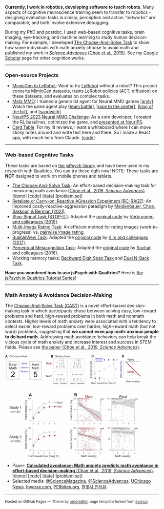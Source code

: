 **Currently, I work in robotics, developing software to teach robots.** Many aspects of cognitive neuroscience training seem to transfer to robotics - designing evaluation tasks is similar, perception and action "networks" are comparable, and both involve extensive debugging.

During my PhD and postdoc, I used web-based cognitive tasks, brain imaging, eye-tracking, and machine learning to study human decision-making. For example, I developed [The Choose-And-Solve Task](https://kywch.github.io/CAST_jsPsych/choose-and-solve-task.html) to show how some individuals with math anxiety choose to avoid math and published my work in [*Science Advances* (Choe et al., 2019)](https://www.science.org/doi/10.1126/sciadv.aay1062). See my [Google Scholar](https://scholar.google.com/citations?user=Smql8gkAAAAJ&hl=en) page for other cognition works. 

---

### Open-source Projects

* [MimicGen to LeRobot](https://github.com/kywch/mg2hfbot): Want to try [LeRobot](https://github.com/huggingface/lerobot) without a robot? This project converts [MimicGen](https://mimicgen.github.io/) datasets, trains LeRobot policies (ACT, diffusion) on these datasets, and evaluates on complex tasks.
* [Meta MMO](https://github.com/kywch/meta-mmo): I trained a generalist agent for Neural MMO games [\[arxiv\]](https://arxiv.org/pdf/2406.05071). Watch the same agent play [\[team battle\]](https://kywch.github.io/nmmo-client/?file=https://kywch.github.io/meta-mmo/full_teambattle_seed_11_20240530_162610.replay.lzma), [\[race to the center\]](https://kywch.github.io/nmmo-client/?file=https://kywch.github.io/meta-mmo/mini_racetocenter_seed_21_20240530_163538.replay.lzma), [\[king of the hill\]](https://kywch.github.io/nmmo-client/?file=https://kywch.github.io/meta-mmo/mini_kingofthehill_seed_21_20240530_163207.replay.lzma), and [\[sandwich\]](https://kywch.github.io/nmmo-client/?file=https://kywch.github.io/meta-mmo/mini_sandwich_seed_21_20240530_163914.replay.lzma).
* [NeurIPS 2023 Neural MMO Challenge](https://neuralmmo.github.io/_build/html/rst/landing.html#icon-2023-competition): As a core developer, I created the RL baselines, optimized the game, and [presented at NeurIPS](https://nips.cc/virtual/2023/83943).
* [Card Table](https://kywch.github.io/start-rl/): For my lit reviews, I want a whiteboard where I can move sticky notes around and write text here and there. So I made a React app, with much help from Claude. [\[code\]](https://github.com/kywch/card-table)

---

### Web-based Cognitive Tasks
These tasks are based on [the jsPsych library](https://www.jspsych.org/) and have been used in my research with Qualtrics. You can try these right now! NOTE: These tasks are **NOT** designed to work on mobile phones and tablets.

* [The Choose-And-Solve Task](https://kywch.github.io/CAST_jsPsych/choose-and-solve-task.html): An effort-based decision-making task for measuring math avoidance [(Choe et al., 2019, *Science Advances*)](https://www.science.org/doi/10.1126/sciadv.aay1062). [\[demo\]](https://kywch.github.io/CAST_jsPsych/choose-and-solve-task.html) [\[code\]](https://github.com/kywch/CAST_jsPsych) [\[data\]](https://osf.io/t4wju/) [\[problem set\]](https://github.com/kywch/CAST_jsPsych/tree/master/problem-set)
* [Retaliate or Carry-on: Reactive AGression Experiment (RC-RAGE)](https://kywch.github.io/RC-RAGE_jsPsych/rc-rage-demo.html): An improved costly-reactive-aggression paradigm by [Meidenbauer, Choe, Bakkour, & Berman (2021)](https://psyarxiv.com/kw3by/). <!-- [\[code\]](https://github.com/kywch/RC-RAGE_jsPsych) -->
* [Stop-Signal Task (STOP-IT)](https://kywch.github.io/STOP-IT/jsPsych_version/experiment-transformed-third.html): Adapted the [original code]( https://github.com/fredvbrug/STOP-IT) by [Verbruggen and colleagues (2019)](https://elifesciences.org/articles/46323).
* [Multi-Image Rating Task](https://kywch.github.io/ImageRatingStudy/multi-image-rating-demo.html): An efficient method for rating images (work-in-progress) vs. [pairwise image rating](https://kywch.github.io/ImageRatingStudy/pairwise-rating-demo.html). <!-- [\[code\]](https://github.com/kywch/ImageRatingStudy) -->
* [BubbleView Task](https://kywch.github.io/BubbleView_jsPsych/): Adapted the [original code](https://github.com/namwkim/bubbleview) by [Kim and colleagues (2017)](http://bubbleview.namwkim.org/). <!-- [\[code\]](https://github.com/kywch/BubbleView_jsPsych) -->
* [Perceptual Metacognition Task](https://kywch.github.io/Perceptual-Metacognition/): Adapted the [original code](https://expfactory.github.io/v1/perceptual_metacognition.html) by [Sochat and colleagues (2016)](https://www.frontiersin.org/articles/10.3389/fpsyg.2016.00610/full).
* Working memory tasks: [Backward Digit Span Task](https://kywch.github.io/WorkingMemoryTasks/backward-digit-span-adaptive.html) and [Dual N-Back Task](https://kywch.github.io/WorkingMemoryTasks/dual-nback.html). <!-- [\[code\]](https://github.com/kywch/WorkingMemoryTasks) -->

**Have you wondered how to use jsPsych with Qualtrics?** Here is [the jsPsych in Qualtrics Tutorial Series](https://kywch.github.io/jsPsych-in-Qualtrics/)!

---

### Math Anxiety & Avoidance Decision-Making
The [Choose-And-Solve Task (CAST)](https://kywch.github.io/CAST_jsPsych) is a novel effort-based decision-making task in which participants chose between solving easy, low-reward problems and hard, high-reward problems in both math and nonmath contexts. 
Higher levels of math anxiety were associated with a tendency to select easier, low-reward problems over harder, high-reward math (but not word) problems, suggesting that **we cannot even pay math-anxious people to do hard math.** Addressing math avoidance behaviors can help break the vicious cycle of math anxiety and increase interest and success in STEM fields. Please see [the paper (Choe et al., 2019, *Science Advances*)](https://www.science.org/doi/10.1126/sciadv.aay1062).
<br>
<br>
<a href="https://kywch.github.io/CAST_jsPsych"><img src="images/Choose_And_Solve_Task.jpg?raw=true" style="max-width:450px"></a>
<br>

* Paper: [**Calculated avoidance: Math anxiety predicts math avoidance in effort-based decision-making** (Choe et al., 2019, *Science Advances*)](https://www.science.org/doi/10.1126/sciadv.aay1062). [\[demo\]](https://kywch.github.io/CAST_jsPsych/choose-and-solve-task.html) [\[code\]](https://github.com/kywch/CAST_jsPsych) [\[data\]](https://osf.io/t4wju/) [\[problem set\]](https://github.com/kywch/CAST_jsPsych/tree/master/problem-set)
* Selected media: [@ScienceMagazine](https://twitter.com/sciencemagazine/status/1198707895585722368), [@ScienceAdvances](https://twitter.com/ScienceAdvances/status/1198345515810852864), [UChicago News](https://news.uchicago.edu/story/fear-math-can-outweigh-promise-higher-rewards), [Inverse.com](https://www.inverse.com/article/61092-math-anxiety-bad-decisions), [PERbites.org](https://perbites.org/2019/12/18/math-anxiety-and-math-avoidance/), [한빛사 인터뷰](https://www.ibric.org/myboard/read.php?id=189447&Board=tr_interview).

<!--
---
[Project 2 Title](/pdf/sample_presentation.pdf)
<img src="images/dummy_thumbnail.jpg?raw=true"/>
-->


---
<p><small>Hosted on GitHub Pages &mdash; Theme by <a href="https://github.com/orderedlist" target="_blank">orderedlist</a>, 
 page template forked from <a href="https://github.com/evanca/quick-portfolio" target="_blank">evanca</a>.</small></p>
